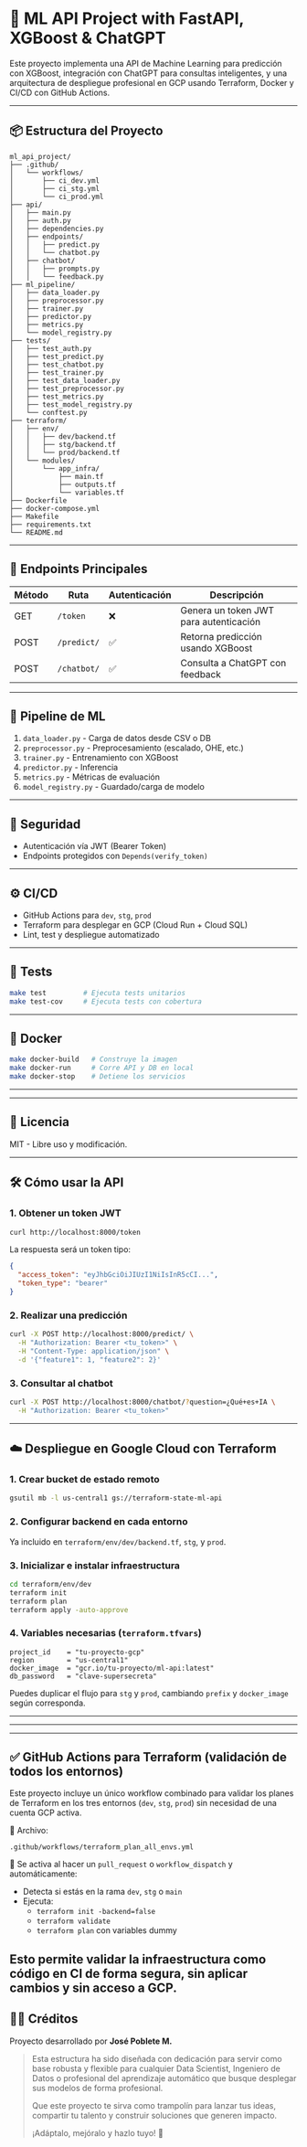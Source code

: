 # 🧠 ML API Project with FastAPI, XGBoost & ChatGPT

Este proyecto implementa una API de Machine Learning para predicción con XGBoost, integración con ChatGPT para consultas inteligentes, y una arquitectura de despliegue profesional en GCP usando Terraform, Docker y CI/CD con GitHub Actions.

---

## 📦 Estructura del Proyecto

```
ml_api_project/
├── .github/
│   └── workflows/
│       ├── ci_dev.yml
│       ├── ci_stg.yml
│       └── ci_prod.yml
├── api/
│   ├── main.py
│   ├── auth.py
│   ├── dependencies.py
│   ├── endpoints/
│   │   ├── predict.py
│   │   └── chatbot.py
│   ├── chatbot/
│   │   ├── prompts.py
│   │   └── feedback.py
├── ml_pipeline/
│   ├── data_loader.py
│   ├── preprocessor.py
│   ├── trainer.py
│   ├── predictor.py
│   ├── metrics.py
│   └── model_registry.py
├── tests/
│   ├── test_auth.py
│   ├── test_predict.py
│   ├── test_chatbot.py
│   ├── test_trainer.py
│   ├── test_data_loader.py
│   ├── test_preprocessor.py
│   ├── test_metrics.py
│   ├── test_model_registry.py
│   └── conftest.py
├── terraform/
│   ├── env/
│   │   ├── dev/backend.tf
│   │   ├── stg/backend.tf
│   │   └── prod/backend.tf
│   └── modules/
│       └── app_infra/
│           ├── main.tf
│           ├── outputs.tf
│           └── variables.tf
├── Dockerfile
├── docker-compose.yml
├── Makefile
├── requirements.txt
└── README.md
```

---

## 🚀 Endpoints Principales

| Método | Ruta            | Autenticación | Descripción                            |
|--------|------------------|---------------|----------------------------------------|
| GET    | `/token`         | ❌            | Genera un token JWT para autenticación |
| POST   | `/predict/`      | ✅            | Retorna predicción usando XGBoost      |
| POST   | `/chatbot/`      | ✅            | Consulta a ChatGPT con feedback        |

---

## 🧠 Pipeline de ML

1. `data_loader.py` - Carga de datos desde CSV o DB
2. `preprocessor.py` - Preprocesamiento (escalado, OHE, etc.)
3. `trainer.py` - Entrenamiento con XGBoost
4. `predictor.py` - Inferencia
5. `metrics.py` - Métricas de evaluación
6. `model_registry.py` - Guardado/carga de modelo

---

## 🔐 Seguridad

- Autenticación vía JWT (Bearer Token)
- Endpoints protegidos con `Depends(verify_token)`

---

## ⚙️ CI/CD

- GitHub Actions para `dev`, `stg`, `prod`
- Terraform para desplegar en GCP (Cloud Run + Cloud SQL)
- Lint, test y despliegue automatizado

---

## 🧪 Tests

```bash
make test         # Ejecuta tests unitarios
make test-cov     # Ejecuta tests con cobertura
```

---

## 🐳 Docker

```bash
make docker-build   # Construye la imagen
make docker-run     # Corre API y DB en local
make docker-stop    # Detiene los servicios
```

---


---


## 📄 Licencia

MIT - Libre uso y modificación.

---

## 🛠️ Cómo usar la API

### 1. Obtener un token JWT

```bash
curl http://localhost:8000/token
```

La respuesta será un token tipo:

```json
{
  "access_token": "eyJhbGciOiJIUzI1NiIsInR5cCI...",
  "token_type": "bearer"
}
```

### 2. Realizar una predicción

```bash
curl -X POST http://localhost:8000/predict/ \
  -H "Authorization: Bearer <tu_token>" \
  -H "Content-Type: application/json" \
  -d '{"feature1": 1, "feature2": 2}'
```

### 3. Consultar al chatbot

```bash
curl -X POST http://localhost:8000/chatbot/?question=¿Qué+es+IA \
  -H "Authorization: Bearer <tu_token>"
```

---

## ☁️ Despliegue en Google Cloud con Terraform

### 1. Crear bucket de estado remoto

```bash
gsutil mb -l us-central1 gs://terraform-state-ml-api
```

### 2. Configurar backend en cada entorno

Ya incluido en `terraform/env/dev/backend.tf`, `stg`, y `prod`.

### 3. Inicializar e instalar infraestructura

```bash
cd terraform/env/dev
terraform init
terraform plan
terraform apply -auto-approve
```

### 4. Variables necesarias (`terraform.tfvars`)

```hcl
project_id    = "tu-proyecto-gcp"
region        = "us-central1"
docker_image  = "gcr.io/tu-proyecto/ml-api:latest"
db_password   = "clave-supersecreta"
```

Puedes duplicar el flujo para `stg` y `prod`, cambiando `prefix` y `docker_image` según corresponda.

---
---
---

## ✅ GitHub Actions para Terraform (validación de todos los entornos)

Este proyecto incluye un único workflow combinado para validar los planes de Terraform en los tres entornos (`dev`, `stg`, `prod`) sin necesidad de una cuenta GCP activa.

📄 Archivo:
```
.github/workflows/terraform_plan_all_envs.yml
```

🔁 Se activa al hacer un `pull_request` o `workflow_dispatch` y automáticamente:

- Detecta si estás en la rama `dev`, `stg` o `main`
- Ejecuta:
  - `terraform init -backend=false`
  - `terraform validate`
  - `terraform plan` con variables dummy

Esto permite validar la infraestructura como código en CI de forma segura, sin aplicar cambios y sin acceso a GCP.
---

## 👨‍💻 Créditos

Proyecto desarrollado por **José Poblete M.**

> Esta estructura ha sido diseñada con dedicación para servir como base robusta y flexible para cualquier Data Scientist, Ingeniero de Datos o profesional del aprendizaje automático que busque desplegar sus modelos de forma profesional.  
>
> Que este proyecto te sirva como trampolín para lanzar tus ideas, compartir tu talento y construir soluciones que generen impacto.  
>
> ¡Adáptalo, mejóralo y hazlo tuyo! 🚀
